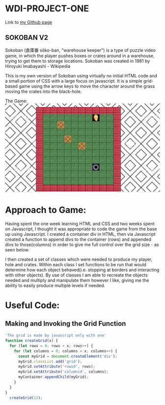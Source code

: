 # WDI-PROJECT-ONE
Link to [my Github page](https://github.com/Gourgey)

## SOKOBAN V2
Sokoban (倉庫番 sōko-ban, "warehouse keeper") is a type of puzzle video game, in which the player pushes boxes or crates around in a warehouse, trying to get them to storage locations. Sokoban was created in 1981 by Hiroyuki Imabayashi - Wikipedia

This is my own version of Sokoban using virtually no initial HTML code and a small portion of CSS with a large focus on javascript.  It is a simple grid-based game using the arrow keys to move the character around the grass moving the crates into the black-hole.



The Game:
![Home Page](screenshots/game-screen-shot.png)

# Approach to Game:
Having spent the one week learning HTML and CSS and two weeks spent on Javascript, I thought it was appropriate to code the game from the base up using Javascript. I created a container div in HTML, then via Javascript created a function to append divs to the container (rows) and appended divs to those(columns)  in order to give me full control over the grid size - as seen below.

I then created a set of classes which were needed to produce my player, hole and crates.
Within each class I set functions to be run that would determine how each object behaved(i.e. stopping at borders and interacting with other objects). By use of classes I am able to recreate the objects needed and multiply and manipulate them however I like, giving me the ability to easily produce multiple levels if needed.


# Useful Code:

## Making and Invoking the Grid Function
```javascript
'The grid is made by javascript only with one'
function createGrid(x) {
  for (let rows = 0; rows < x; rows++) {
    for (let columns = 0; columns < x; columns++) {
      const myGrid = document.createElement('div');
      myGrid.classList.add('grid');
      myGrid.setAttribute('rowid', rows);
      myGrid.setAttribute('columnid', columns);
      myContainer.appendChild(myGrid);
    }
  }
}
  createGrid(12);
  ```
